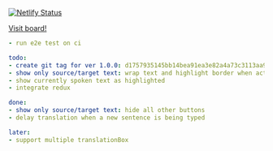 [![Netlify Status](https://api.netlify.com/api/v1/badges/ad488823-febb-49e2-8a6f-3c922474d39f/deploy-status)](https://app.netlify.com/sites/chrome-voice-recognition/deploys)

[Visit board!](https://github.com/users/ofer-shaham/projects/5)

```yaml
- run e2e test on ci

todo:
- create git tag for ver 1.0.0: d1757935145bb14bea91ea3e82a4a73c3113aa9b
- show only source/target text: wrap text and highlight border when activated
- show currently spoken text as highlighted
- integrate redux

done:
- show only source/target text: hide all other buttons
- delay translation when a new sentence is being typed

later:
- support multiple translationBox
```